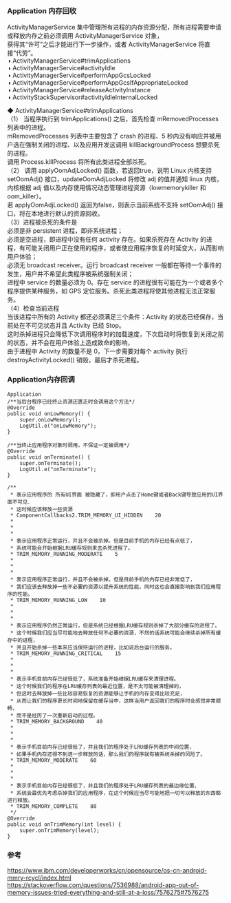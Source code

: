 
### Application 内存回收  
ActivityManagerService 集中管理所有进程的内存资源分配，所有进程需要申请或释放内存之前必须调用 ActivityManagerService 对象，  
获得其“许可”之后才能进行下一步操作，或者 ActivityManagerService 将直接“代劳”。  
◑ ActivityManagerService#trimApplications  
◑ ActivityManagerService#activityIdle  
◑ ActivityManagerService#performAppGcsLocked  
◑ ActivityManagerService#performAppGcsIfAppropriateLocked  
◑ ActivityManagerService#releaseActivityInstance  
◑ ActivityStackSupervisor#activityIdleInternalLocked  

◆ ActivityManagerService#trimApplications  
（1） 当程序执行到 trimApplications() 之后，首先检查 mRemovedProcesses 列表中的进程。  
mRemovedProcesses 列表中主要包含了 crash 的进程、5 秒内没有响应并被用户选在强制关闭的进程、以及应用开发这调用 killBackgroundProcess 想要杀死的进程。  
调用 Process.killProcess 将所有此类进程全部杀死。  
（2） 调用 applyOomAdjLocked() 函数，若返回true，说明 Linux 内核支持 setOomAdj() 接口，updateOomAdjLocked 将修改 adj 的值并通知 linux 内核，  
内核根据 adj 值以及内存使用情况动态管理进程资源（lowmemorykiller 和 oom_killer）。  
若 applyOomAdjLocked() 返回为false，则表示当前系统不支持 setOomAdj() 接口，将在本地进行默认的资源回收。  
（3）进程被杀死的条件是  
必须是非 persistent 进程，即非系统进程；  
必须是空进程，即进程中没有任何 activity 存在。如果杀死存在 Activity 的进程，有可能关闭用户正在使用的程序，或者使应用程序恢复的时延变大，从而影响用户体验；  
必须无 broadcast receiver。运行 broadcast receiver 一般都在等待一个事件的发生，用户并不希望此类程序被系统强制关闭；  
进程中 service 的数量必须为 0。存在 service 的进程很有可能在为一个或者多个程序提供某种服务，如 GPS 定位服务。杀死此类进程将使其他进程无法正常服务。  
（4）检查当前进程  
当该进程中所有的 Activity 都还必须满足三个条件：Activity 的状态已经保存，当前处在不可见状态并且 Activity 已经 Stop。  
这时杀掉进程只会降低下次调用程序时的加载速度，下次启动时将恢复到关闭之前的状态，并不会在用户体验上造成致命的影响，  
由于进程中 Activity 的数量不是 0，下一步需要对每个 activity 执行 destroyActivityLocked() 销毁，最后才杀死进程。  

### Application内存回调  

```
Application
/**当后台程序已经终止资源还匮乏时会调用这个方法*/
@Override
public void onLowMemory() {
	super.onLowMemory();
	LogUtil.e("onLowMemory");
}

/**当终止应用程序对象时调用，不保证一定被调用*/
@Override
public void onTerminate() {
	super.onTerminate();
	LogUtil.e("onTerminate");
}

/**
 * 表示应用程序的 所有UI界面 被隐藏了，即用户点击了Home键或者Back键导致应用的UI界面不可见．
 * 这时候应该释放一些资源
 * ComponentCallbacks2.TRIM_MEMORY_UI_HIDDEN    20
 * 
 * 
 * 
 * 表示应用程序正常运行，并且不会被杀掉。但是目前手机的内存已经有点低了，
 * 系统可能会开始根据LRU缓存规则来去杀死进程了。
 * TRIM_MEMORY_RUNNING_MODERATE    5
 * 
 * 
 * 
 * 表示应用程序正常运行，并且不会被杀掉。但是目前手机的内存已经非常低了，
 * 我们应该去释放掉一些不必要的资源以提升系统的性能，同时这也会直接影响到我们应用程序的性能。
 * TRIM_MEMORY_RUNNING_LOW    10
 * 
 * 
 * 
 * 表示应用程序仍然正常运行，但是系统已经根据LRU缓存规则杀掉了大部分缓存的进程了。
 * 这个时候我们应当尽可能地去释放任何不必要的资源，不然的话系统可能会继续杀掉所有缓存中的进程，
 * 并且开始杀掉一些本来应当保持运行的进程，比如说后台运行的服务。
 * TRIM_MEMORY_RUNNING_CRITICAL    15
 * 
 * 
 * 
 * 表示手机目前内存已经很低了，系统准备开始根据LRU缓存来清理进程。
 * 这个时候我们的程序在LRU缓存列表的最近位置，是不太可能被清理掉的，
 * 但这时去释放掉一些比较容易恢复的资源能够让手机的内存变得比较充足，
 * 从而让我们的程序更长时间地保留在缓存当中，这样当用户返回我们的程序时会感觉非常顺畅，
 * 而不是经历了一次重新启动的过程。
 * TRIM_MEMORY_BACKGROUND    40
 * 
 * 
 * 
 * 表示手机目前内存已经很低了，并且我们的程序处于LRU缓存列表的中间位置，
 * 如果手机内存还得不到进一步释放的话，那么我们的程序就有被系统杀掉的风险了。
 * TRIM_MEMORY_MODERATE    60
 * 
 * 
 * 
 * 表示手机目前内存已经很低了，并且我们的程序处于LRU缓存列表的最边缘位置，
 * 系统会最优先考虑杀掉我们的应用程序，在这个时候应当尽可能地把一切可以释放的东西都进行释放。
 * TRIM_MEMORY_COMPLETE    80
 */
@Override
public void onTrimMemory(int level) {
	super.onTrimMemory(level);
}
```

### 参考  
https://www.ibm.com/developerworks/cn/opensource/os-cn-android-mmry-rcycl/index.html  
https://stackoverflow.com/questions/7536988/android-app-out-of-memory-issues-tried-everything-and-still-at-a-loss/7576275#7576275  
